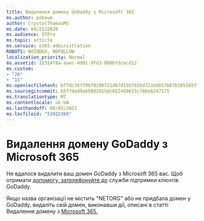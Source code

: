 ```yaml
---
title: Видалення домену GoDaddy з Microsoft 365
ms.author: pebaum
author: CrystalThomasMS
ms.date: 04/21/2020
ms.audience: ITPro
ms.topic: article
ms.service: o365-administration
ROBOTS: NOINDEX, NOFOLLOW
localization_priority: Normal
ms.assetid: 32314f8a-aaec-4d01-9fd3-009bfdcecd12
ms.custom:
- "26"
- "11"
ms.openlocfilehash: bf7dc36779bf920b721d67d15b7925d72a5d657b67b105165f37f170023ad764
ms.sourcegitcommit: b5f7da89a650d2915dc652449623c78be6247175
ms.translationtype: MT
ms.contentlocale: uk-UA
ms.lasthandoff: 08/05/2021
ms.locfileid: "53922360"
---
```

# <a name="remove-your-godaddy-domain-from-microsoft-365"></a>Видалення домену GoDaddy з Microsoft 365

Не вдалося видалити ваш домен GoDaddy з Microsoft 365 вас. Щоб отримати [допомогу, зателефонуйте до](https://aka.ms/contact-godaddy) служби підтримки клієнтів GoDaddy.
  
Якщо назва організації не містить "NETORG" або не придбала домен у GoDaddy, видаліть свій домен, виконавши дії, описані в статті Видалення домену з [Microsoft 365.](https://docs.microsoft.com/microsoft-365/admin/get-help-with-domains/remove-a-domain)
  